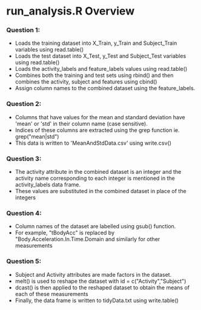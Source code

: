 # run_analysis.R Overview

### Question 1:
- Loads the training dataset into X_Train, y_Train and Subject_Train variables using read.table()
- Loads the test dataset into X_Test, y_Test and Subject_Test variables using read.table()
- Loads the activity_labels and feature_labels values using read.table()
- Combines both the training and test sets using rbind() and then combines the activity, subject and features using cbind()
- Assign column names to the combined dataset using the feature_labels. 

### Question 2: 
- Columns that have values for the mean and standard deviation have 'mean' or 'std' in their column name (case sensitive).
- Indices of these columns are extracted using the grep function ie. grep("mean|std")
- This data is written to 'MeanAndStdData.csv' using write.csv()

### Question 3:
- The activity attribute in the combined dataset is an integer and the activity name corresponding to each integer is mentioned in the activity_labels data frame.
- These values are substituted in the combined dataset in place of the integers

### Question 4:
- Column names of the dataset are labelled using gsub() function.
- For example, "tBodyAcc" is replaced by "Body.Acceleration.In.Time.Domain and similarly for other measurements

### Question 5:
- Subject and Activity attributes are made factors in the dataset.
- melt() is used to reshape the dataset with id = c("Activity","Subject")
- dcast() is then applied to the reshaped dataset to obtain the means of each of these measurements
- Finally, the data frame is written to tidyData.txt using write.table()